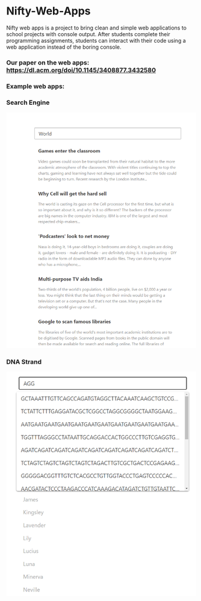 # Nifty-Web-Apps
Nifty web apps is a project to bring clean and simple web applications to school projects with console output. After students complete their programming assignments, students can interact with their code using a web application instead of the boring console.  

### Our paper on the web apps: https://dl.acm.org/doi/10.1145/3408877.3432580

### Example web apps:  
### Search Engine
![Search Engine](Search%20Engine.png)  

### DNA Strand
![DNA Strand](DNAStrand.png)
